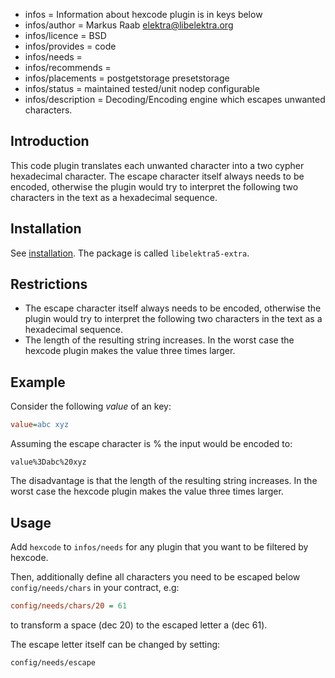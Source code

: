 - infos = Information about hexcode plugin is in keys below
- infos/author = Markus Raab <elektra@libelektra.org>
- infos/licence = BSD
- infos/provides = code
- infos/needs =
- infos/recommends =
- infos/placements = postgetstorage presetstorage
- infos/status = maintained tested/unit nodep configurable
- infos/description = Decoding/Encoding engine which escapes unwanted characters.

## Introduction

This code plugin translates each unwanted character into a two cypher
hexadecimal character. The escape character itself always needs to be
encoded, otherwise the plugin would try to interpret the following two
characters in the text as a hexadecimal sequence.

## Installation

See [installation](/doc/INSTALL.md).
The package is called `libelektra5-extra`.

## Restrictions

- The escape character itself always needs to be encoded, otherwise
  the plugin would try to interpret the following two characters in the
  text as a hexadecimal sequence.
- The length of the resulting string increases. In the worst case the
  hexcode plugin makes the value three times larger.

## Example

Consider the following _value_ of an key:

```ini
value=abc xyz
```

Assuming the escape character is % the input would be encoded to:

```
value%3Dabc%20xyz
```

The disadvantage is that the length of the resulting string increases.
In the worst case
the hexcode plugin makes the value three times larger.

## Usage

Add `hexcode` to `infos/needs` for any plugin that you want to be filtered
by hexcode.

Then, additionally define all characters you need to be escaped below
`config/needs/chars` in your contract, e.g:

```ini
config/needs/chars/20 = 61
```

to transform a space (dec 20) to the escaped letter a (dec 61).

The escape letter itself can be changed by setting:

```
config/needs/escape
```

